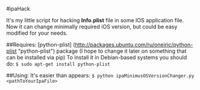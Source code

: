 #ipaHack

It's my little script for hacking **Info.plist** file in some IOS application file.
Now it can change minimally required iOS version, but could be easy modified 
for your needs.

##Requires:
[python-plist] (http://packages.ubuntu.com/ru/oneiric/python-plist "python-plist") package
(I hope to change it later on something that can be installed via pip)
To install it in Debian-based systems you should do:
`$ sudo apt-get install python-plist`

##Using:
It's easier than appears:
`$ python ipaMinimusOSVersionChanger.py <pathToYourIpaFile>`
